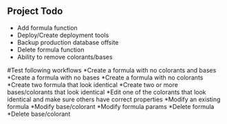 ## Project Todo

* Add formula function
* Deploy/Create deployment tools
* Backup production database offsite
* Delete formula function
* Ability to remove colorants/bases


#Test following workflows
*Create a formula with no colorants and bases
*Create a formula with no bases
*Create a formula with no colorants
*Create two formula that look identical
*Create two or more bases/colorants that look identical
*Edit one of the colorants that look identical and make sure others have correct properties
*Modify an existing formula
*Modify base/colorant
*Modify formula params
*Delete formula
*Delete base/colorant
